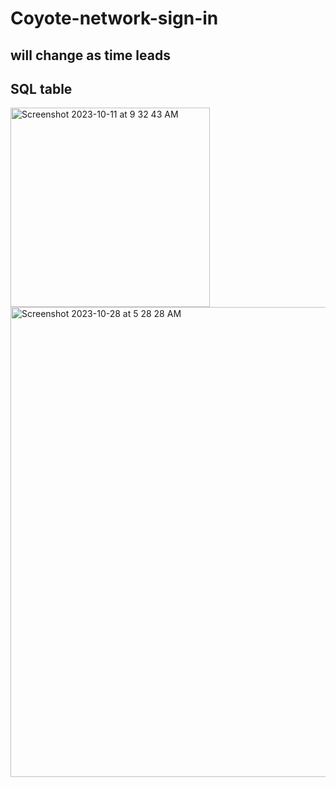 # Coyote-network-sign-in

<h2> will change as time leads</h2>
  
<h2> SQL table </h2>
<img width="319" alt="Screenshot 2023-10-11 at 9 32 43 AM" src="https://github.com/White-OvO/Coyote-network-sign-in/assets/120700219/f7b0ad6e-3cb5-4f5a-a5b0-47f4e6938035">
<img width="752" alt="Screenshot 2023-10-28 at 5 28 28 AM" src="https://github.com/White-OvO/Coyote-network-sign-in/assets/120700219/dd4af4b9-1050-4dd7-afa6-144b6c28c3c1">
